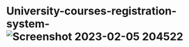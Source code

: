 # University-courses-registration-system-![Screenshot 2023-02-05 204522](https://user-images.githubusercontent.com/40655914/216841317-0af16e31-a87a-47de-82fe-0780aead3b72.png)
